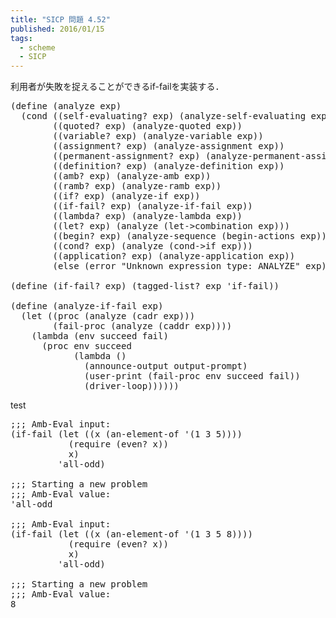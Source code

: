 ```yaml
---
title: "SICP 問題 4.52"
published: 2016/01/15
tags:
  - scheme
  - SICP
---
```


<p>利用者が失敗を捉えることができるif-failを実装する．</p>

<pre class="code lang-scheme" data-lang="scheme" data-unlink><span class="synSpecial">(</span><span class="synStatement">define</span> <span class="synSpecial">(</span>analyze <span class="synIdentifier">exp</span><span class="synSpecial">)</span>
  <span class="synSpecial">(</span><span class="synStatement">cond</span> <span class="synSpecial">((</span>self-evaluating? <span class="synIdentifier">exp</span><span class="synSpecial">)</span> <span class="synSpecial">(</span>analyze-self-evaluating <span class="synIdentifier">exp</span><span class="synSpecial">))</span>
        <span class="synSpecial">((</span>quoted? <span class="synIdentifier">exp</span><span class="synSpecial">)</span> <span class="synSpecial">(</span>analyze-quoted <span class="synIdentifier">exp</span><span class="synSpecial">))</span>
        <span class="synSpecial">((</span>variable? <span class="synIdentifier">exp</span><span class="synSpecial">)</span> <span class="synSpecial">(</span>analyze-variable <span class="synIdentifier">exp</span><span class="synSpecial">))</span>
        <span class="synSpecial">((</span>assignment? <span class="synIdentifier">exp</span><span class="synSpecial">)</span> <span class="synSpecial">(</span>analyze-assignment <span class="synIdentifier">exp</span><span class="synSpecial">))</span>
        <span class="synSpecial">((</span>permanent-assignment? <span class="synIdentifier">exp</span><span class="synSpecial">)</span> <span class="synSpecial">(</span>analyze-permanent-assignment <span class="synIdentifier">exp</span><span class="synSpecial">))</span>
        <span class="synSpecial">((</span>definition? <span class="synIdentifier">exp</span><span class="synSpecial">)</span> <span class="synSpecial">(</span>analyze-definition <span class="synIdentifier">exp</span><span class="synSpecial">))</span>
        <span class="synSpecial">((</span>amb? <span class="synIdentifier">exp</span><span class="synSpecial">)</span> <span class="synSpecial">(</span>analyze-amb <span class="synIdentifier">exp</span><span class="synSpecial">))</span>
        <span class="synSpecial">((</span>ramb? <span class="synIdentifier">exp</span><span class="synSpecial">)</span> <span class="synSpecial">(</span>analyze-ramb <span class="synIdentifier">exp</span><span class="synSpecial">))</span>
        <span class="synSpecial">((</span>if? <span class="synIdentifier">exp</span><span class="synSpecial">)</span> <span class="synSpecial">(</span>analyze-if <span class="synIdentifier">exp</span><span class="synSpecial">))</span>
        <span class="synSpecial">((</span>if-fail? <span class="synIdentifier">exp</span><span class="synSpecial">)</span> <span class="synSpecial">(</span>analyze-if-fail <span class="synIdentifier">exp</span><span class="synSpecial">))</span>
        <span class="synSpecial">((</span>lambda? <span class="synIdentifier">exp</span><span class="synSpecial">)</span> <span class="synSpecial">(</span>analyze-lambda <span class="synIdentifier">exp</span><span class="synSpecial">))</span>
        <span class="synSpecial">((</span>let? <span class="synIdentifier">exp</span><span class="synSpecial">)</span> <span class="synSpecial">(</span>analyze <span class="synSpecial">(</span>let-&gt;combination <span class="synIdentifier">exp</span><span class="synSpecial">)))</span>
        <span class="synSpecial">((</span>begin? <span class="synIdentifier">exp</span><span class="synSpecial">)</span> <span class="synSpecial">(</span>analyze-sequence <span class="synSpecial">(</span>begin-actions <span class="synIdentifier">exp</span><span class="synSpecial">)))</span>
        <span class="synSpecial">((</span>cond? <span class="synIdentifier">exp</span><span class="synSpecial">)</span> <span class="synSpecial">(</span>analyze <span class="synSpecial">(</span>cond-&gt;if <span class="synIdentifier">exp</span><span class="synSpecial">)))</span>
        <span class="synSpecial">((</span>application? <span class="synIdentifier">exp</span><span class="synSpecial">)</span> <span class="synSpecial">(</span>analyze-application <span class="synIdentifier">exp</span><span class="synSpecial">))</span>
        <span class="synSpecial">(</span><span class="synStatement">else</span> <span class="synSpecial">(</span>error <span class="synConstant">&quot;Unknown expression type: ANALYZE&quot;</span> <span class="synIdentifier">exp</span><span class="synSpecial">))))</span>

<span class="synSpecial">(</span><span class="synStatement">define</span> <span class="synSpecial">(</span>if-fail? <span class="synIdentifier">exp</span><span class="synSpecial">)</span> <span class="synSpecial">(</span>tagged-list? <span class="synIdentifier">exp</span> <span class="synSpecial">'</span>if-fail<span class="synSpecial">))</span>

<span class="synSpecial">(</span><span class="synStatement">define</span> <span class="synSpecial">(</span>analyze-if-fail <span class="synIdentifier">exp</span><span class="synSpecial">)</span>
  <span class="synSpecial">(</span><span class="synStatement">let</span> <span class="synSpecial">((</span>proc <span class="synSpecial">(</span>analyze <span class="synSpecial">(</span><span class="synIdentifier">cadr</span> <span class="synIdentifier">exp</span><span class="synSpecial">)))</span>
        <span class="synSpecial">(</span>fail-proc <span class="synSpecial">(</span>analyze <span class="synSpecial">(</span><span class="synIdentifier">caddr</span> <span class="synIdentifier">exp</span><span class="synSpecial">))))</span>
    <span class="synSpecial">(</span><span class="synStatement">lambda</span> <span class="synSpecial">(</span>env succeed fail<span class="synSpecial">)</span>
      <span class="synSpecial">(</span>proc env succeed
            <span class="synSpecial">(</span><span class="synStatement">lambda</span> <span class="synSpecial">()</span>
              <span class="synSpecial">(</span>announce-output output-prompt<span class="synSpecial">)</span>
              <span class="synSpecial">(</span>user-print <span class="synSpecial">(</span>fail-proc env succeed fail<span class="synSpecial">))</span>
              <span class="synSpecial">(</span>driver-loop<span class="synSpecial">))))))</span>
</pre>


<p>test</p>

<pre class="code lang-scheme" data-lang="scheme" data-unlink><span class="synComment">;;; Amb-Eval input:</span>
<span class="synSpecial">(</span>if-fail <span class="synSpecial">(</span><span class="synStatement">let</span> <span class="synSpecial">((</span>x <span class="synSpecial">(</span>an-element-of <span class="synSpecial">'(</span><span class="synConstant">1</span> <span class="synConstant">3</span> <span class="synConstant">5</span><span class="synSpecial">))))</span>
           <span class="synSpecial">(</span>require <span class="synSpecial">(</span><span class="synIdentifier">even?</span> x<span class="synSpecial">))</span>
           x<span class="synSpecial">)</span>
         <span class="synSpecial">'</span>all-odd<span class="synSpecial">)</span>

<span class="synComment">;;; Starting a new problem</span>
<span class="synComment">;;; Amb-Eval value:</span>
<span class="synSpecial">'</span>all-odd

<span class="synComment">;;; Amb-Eval input:</span>
<span class="synSpecial">(</span>if-fail <span class="synSpecial">(</span><span class="synStatement">let</span> <span class="synSpecial">((</span>x <span class="synSpecial">(</span>an-element-of <span class="synSpecial">'(</span><span class="synConstant">1</span> <span class="synConstant">3</span> <span class="synConstant">5</span> <span class="synConstant">8</span><span class="synSpecial">))))</span>
           <span class="synSpecial">(</span>require <span class="synSpecial">(</span><span class="synIdentifier">even?</span> x<span class="synSpecial">))</span>
           x<span class="synSpecial">)</span>
         <span class="synSpecial">'</span>all-odd<span class="synSpecial">)</span>

<span class="synComment">;;; Starting a new problem</span>
<span class="synComment">;;; Amb-Eval value:</span>
<span class="synConstant">8</span>
</pre>


